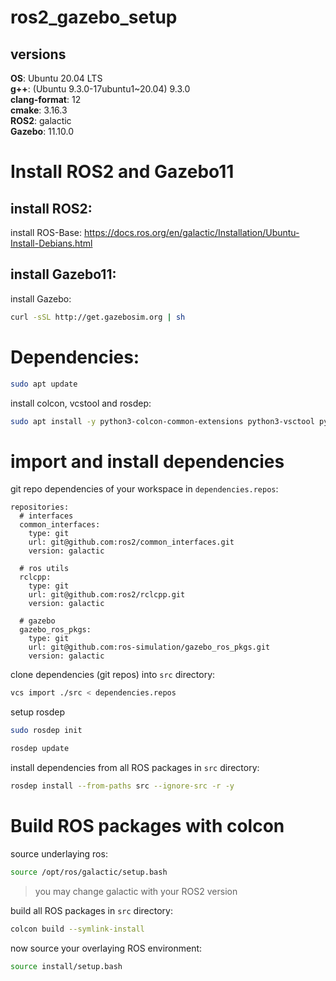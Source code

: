 # ros2_gazebo_setup


## versions
**OS**: Ubuntu 20.04 LTS <br>
**g++**: (Ubuntu 9.3.0-17ubuntu1~20.04) 9.3.0 <br>
**clang-format**: 12 <br>
**cmake**: 3.16.3 <br>
**ROS2**: galactic <br>
**Gazebo**: 11.10.0 <br>


# Install ROS2 and Gazebo11

## install ROS2:
install ROS-Base: https://docs.ros.org/en/galactic/Installation/Ubuntu-Install-Debians.html <br>

## install Gazebo11:
install Gazebo: 
```sh
curl -sSL http://get.gazebosim.org | sh
```

# Dependencies:
```sh
sudo apt update
```
install colcon, vcstool and rosdep: 
```sh
sudo apt install -y python3-colcon-common-extensions python3-vsctool python3-rosdep
```


# import and install dependencies
git repo dependencies of your workspace in ```dependencies.repos```:
```
repositories:
  # interfaces
  common_interfaces:
    type: git
    url: git@github.com:ros2/common_interfaces.git
    version: galactic
  
  # ros utils
  rclcpp:
    type: git
    url: git@github.com:ros2/rclcpp.git
    version: galactic
  
  # gazebo
  gazebo_ros_pkgs:
    type: git
    url: git@github.com:ros-simulation/gazebo_ros_pkgs.git
    version: galactic
```

clone dependencies (git repos) into ```src``` directory:
```sh
vcs import ./src < dependencies.repos
```

setup rosdep

```sh
sudo rosdep init
```
```sh
rosdep update
```

install dependencies from all ROS packages in ```src``` directory:
```sh
rosdep install --from-paths src --ignore-src -r -y
```

# Build ROS packages with colcon
source underlaying ros:
```bash
source /opt/ros/galactic/setup.bash
```
>you may change galactic with your ROS2 version


build all ROS packages in ```src``` directory:
```bash
colcon build --symlink-install
```

now source your overlaying ROS environment:
```bash
source install/setup.bash
```